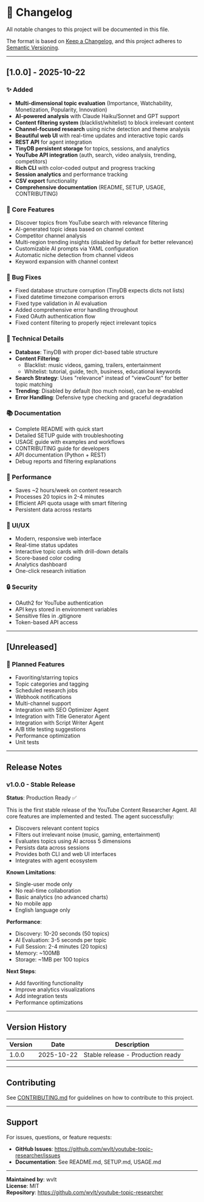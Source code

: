 # 📝 Changelog

All notable changes to this project will be documented in this file.

The format is based on [Keep a Changelog](https://keepachangelog.com/en/1.0.0/),
and this project adheres to [Semantic Versioning](https://semver.org/spec/v2.0.0.html).

---

## [1.0.0] - 2025-10-22

### ✨ Added
- **Multi-dimensional topic evaluation** (Importance, Watchability, Monetization, Popularity, Innovation)
- **AI-powered analysis** with Claude Haiku/Sonnet and GPT support
- **Content filtering system** (blacklist/whitelist) to block irrelevant content
- **Channel-focused research** using niche detection and theme analysis
- **Beautiful web UI** with real-time updates and interactive topic cards
- **REST API** for agent integration
- **TinyDB persistent storage** for topics, sessions, and analytics
- **YouTube API integration** (auth, search, video analysis, trending, competitors)
- **Rich CLI** with color-coded output and progress tracking
- **Session analytics** and performance tracking
- **CSV export** functionality
- **Comprehensive documentation** (README, SETUP, USAGE, CONTRIBUTING)

### 🎯 Core Features
- Discover topics from YouTube search with relevance filtering
- AI-generated topic ideas based on channel context
- Competitor channel analysis
- Multi-region trending insights (disabled by default for better relevance)
- Customizable AI prompts via YAML configuration
- Automatic niche detection from channel videos
- Keyword expansion with channel context

### 🐛 Bug Fixes
- Fixed database structure corruption (TinyDB expects dicts not lists)
- Fixed datetime timezone comparison errors
- Fixed type validation in AI evaluation
- Added comprehensive error handling throughout
- Fixed OAuth authentication flow
- Fixed content filtering to properly reject irrelevant topics

### 🔧 Technical Details
- **Database**: TinyDB with proper dict-based table structure
- **Content Filtering**: 
  - Blacklist: music videos, gaming, trailers, entertainment
  - Whitelist: tutorial, guide, tech, business, educational keywords
- **Search Strategy**: Uses "relevance" instead of "viewCount" for better topic matching
- **Trending**: Disabled by default (too much noise), can be re-enabled
- **Error Handling**: Defensive type checking and graceful degradation

### 📚 Documentation
- Complete README with quick start
- Detailed SETUP guide with troubleshooting
- USAGE guide with examples and workflows
- CONTRIBUTING guide for developers
- API documentation (Python + REST)
- Debug reports and filtering explanations

### 🚀 Performance
- Saves ~2 hours/week on content research
- Processes 20 topics in 2-4 minutes
- Efficient API quota usage with smart filtering
- Persistent data across restarts

### 🎨 UI/UX
- Modern, responsive web interface
- Real-time status updates
- Interactive topic cards with drill-down details
- Score-based color coding
- Analytics dashboard
- One-click research initiation

### 🔒 Security
- OAuth2 for YouTube authentication
- API keys stored in environment variables
- Sensitive files in .gitignore
- Token-based API access

---

## [Unreleased]

### 🎯 Planned Features
- Favoriting/starring topics
- Topic categories and tagging
- Scheduled research jobs
- Webhook notifications
- Multi-channel support
- Integration with SEO Optimizer Agent
- Integration with Title Generator Agent
- Integration with Script Writer Agent
- A/B title testing suggestions
- Performance optimization
- Unit tests

---

## Release Notes

### v1.0.0 - Stable Release
**Status**: Production Ready ✅

This is the first stable release of the YouTube Content Researcher Agent. All core features are implemented and tested. The agent successfully:
- Discovers relevant content topics
- Filters out irrelevant noise (music, gaming, entertainment)
- Evaluates topics using AI across 5 dimensions
- Persists data across sessions
- Provides both CLI and web UI interfaces
- Integrates with agent ecosystem

**Known Limitations**:
- Single-user mode only
- No real-time collaboration
- Basic analytics (no advanced charts)
- No mobile app
- English language only

**Performance**:
- Discovery: 10-20 seconds (50 topics)
- AI Evaluation: 3-5 seconds per topic
- Full Session: 2-4 minutes (20 topics)
- Memory: ~100MB
- Storage: ~1MB per 100 topics

**Next Steps**:
- Add favoriting functionality
- Improve analytics visualizations
- Add integration tests
- Performance optimizations

---

## Version History

| Version | Date | Description |
|---------|------|-------------|
| 1.0.0 | 2025-10-22 | Stable release - Production ready |

---

## Contributing

See [CONTRIBUTING.md](CONTRIBUTING.md) for guidelines on how to contribute to this project.

---

## Support

For issues, questions, or feature requests:
- **GitHub Issues**: https://github.com/wvlt/youtube-topic-researcher/issues
- **Documentation**: See README.md, SETUP.md, USAGE.md

---

**Maintained by**: wvlt  
**License**: MIT  
**Repository**: https://github.com/wvlt/youtube-topic-researcher

